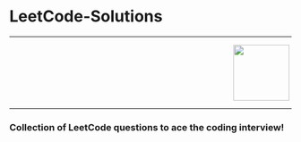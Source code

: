 # LeetCode-Solutions
<hr style="border-color:blue">
<img style="margin-left:25rem" src="https://user-images.githubusercontent.com/92531202/149826099-ce3e9443-c20d-44e3-8c75-4776da823613.png" width="100rem" height="100rem">
<hr>
<h3>Collection of LeetCode questions to ace the coding interview!</h3>
